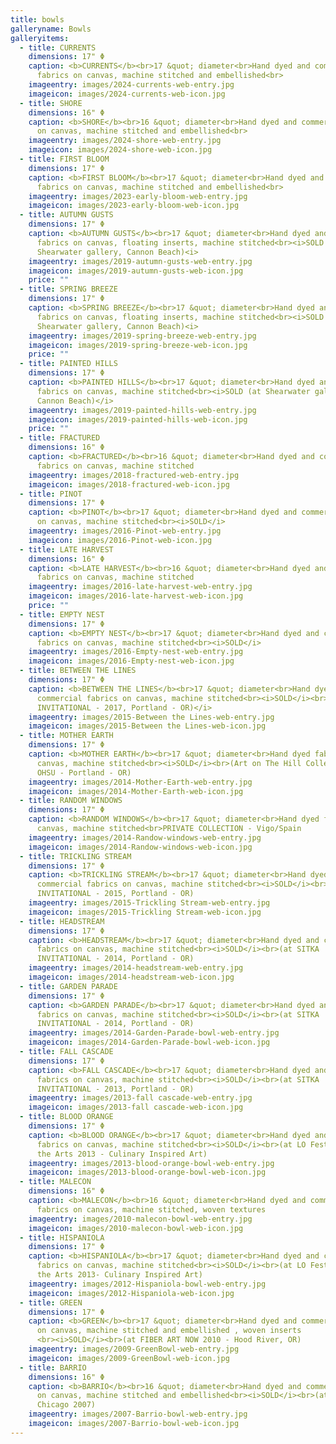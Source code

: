 ```yaml
---
title: bowls
galleryname: Bowls
galleryitems:
  - title: CURRENTS
    dimensions: 17" Φ
    caption: <b>CURRENTS</b><br>17 &quot; diameter<br>Hand dyed and commercial
      fabrics on canvas, machine stitched and embellished<br>
    imageentry: images/2024-currents-web-entry.jpg
    imageicon: images/2024-currents-web-icon.jpg
  - title: SHORE
    dimensions: 16" Φ
    caption: <b>SHORE</b><br>16 &quot; diameter<br>Hand dyed and commercial fabrics
      on canvas, machine stitched and embellished<br>
    imageentry: images/2024-shore-web-entry.jpg
    imageicon: images/2024-shore-web-icon.jpg
  - title: FIRST BLOOM
    dimensions: 17" Φ
    caption: <b>FIRST BLOOM</b><br>17 &quot; diameter<br>Hand dyed and commercial
      fabrics on canvas, machine stitched and embellished<br>
    imageentry: images/2023-early-bloom-web-entry.jpg
    imageicon: images/2023-early-bloom-web-icon.jpg
  - title: AUTUMN GUSTS
    dimensions: 17" Φ
    caption: <b>AUTUMN GUSTS</b><br>17 &quot; diameter<br>Hand dyed and commercial
      fabrics on canvas, floating inserts, machine stitched<br><i>SOLD (at
      Shearwater gallery, Cannon Beach)<i>
    imageentry: images/2019-autumn-gusts-web-entry.jpg
    imageicon: images/2019-autumn-gusts-web-icon.jpg
    price: ""
  - title: SPRING BREEZE
    dimensions: 17" Φ
    caption: <b>SPRING BREEZE</b><br>17 &quot; diameter<br>Hand dyed and commercial
      fabrics on canvas, floating inserts, machine stitched<br><i>SOLD (at
      Shearwater gallery, Cannon Beach)<i>
    imageentry: images/2019-spring-breeze-web-entry.jpg
    imageicon: images/2019-spring-breeze-web-icon.jpg
    price: ""
  - title: PAINTED HILLS
    dimensions: 17" Φ
    caption: <b>PAINTED HILLS</b><br>17 &quot; diameter<br>Hand dyed and commercial
      fabrics on canvas, machine stitched<br><i>SOLD (at Shearwater gallery,
      Cannon Beach)</i>
    imageentry: images/2019-painted-hills-web-entry.jpg
    imageicon: images/2019-painted-hills-web-icon.jpg
    price: ""
  - title: FRACTURED
    dimensions: 16" Φ
    caption: <b>FRACTURED</b><br>16 &quot; diameter<br>Hand dyed and commercial
      fabrics on canvas, machine stitched
    imageentry: images/2018-fractured-web-entry.jpg
    imageicon: images/2018-fractured-web-icon.jpg
  - title: PINOT
    dimensions: 17" Φ
    caption: <b>PINOT</b><br>17 &quot; diameter<br>Hand dyed and commercial fabrics
      on canvas, machine stitched<br><i>SOLD</i>
    imageentry: images/2016-Pinot-web-entry.jpg
    imageicon: images/2016-Pinot-web-icon.jpg
  - title: LATE HARVEST
    dimensions: 16" Φ
    caption: <b>LATE HARVEST</b><br>16 &quot; diameter<br>Hand dyed and commercial
      fabrics on canvas, machine stitched
    imageentry: images/2016-late-harvest-web-entry.jpg
    imageicon: images/2016-late-harvest-web-icon.jpg
    price: ""
  - title: EMPTY NEST
    dimensions: 17" Φ
    caption: <b>EMPTY NEST</b><br>17 &quot; diameter<br>Hand dyed and commercial
      fabrics on canvas, machine stitched<br><i>SOLD</i>
    imageentry: images/2016-Empty-nest-web-entry.jpg
    imageicon: images/2016-Empty-nest-web-icon.jpg
  - title: BETWEEN THE LINES
    dimensions: 17" Φ
    caption: <b>BETWEEN THE LINES</b><br>17 &quot; diameter<br>Hand dyed and
      commercial fabrics on canvas, machine stitched<br><i>SOLD</i><br>(at SITKA
      INVITATIONAL - 2017, Portland - OR)</i>
    imageentry: images/2015-Between the Lines-web-entry.jpg
    imageicon: images/2015-Between the Lines-web-icon.jpg
  - title: MOTHER EARTH
    dimensions: 17" Φ
    caption: <b>MOTHER EARTH</b><br>17 &quot; diameter<br>Hand dyed fabrics on
      canvas, machine stitched<br><i>SOLD</i><br>(Art on The Hill Collection,
      OHSU - Portland - OR)
    imageentry: images/2014-Mother-Earth-web-entry.jpg
    imageicon: images/2014-Mother-Earth-web-icon.jpg
  - title: RANDOM WINDOWS
    dimensions: 17" Φ
    caption: <b>RANDOM WINDOWS</b><br>17 &quot; diameter<br>Hand dyed fabrics on
      canvas, machine stitched<br>PRIVATE COLLECTION - Vigo/Spain
    imageentry: images/2014-Randow-windows-web-entry.jpg
    imageicon: images/2014-Randow-windows-web-icon.jpg
  - title: TRICKLING STREAM
    dimensions: 17" Φ
    caption: <b>TRICKLING STREAM</b><br>17 &quot; diameter<br>Hand dyed and
      commercial fabrics on canvas, machine stitched<br><i>SOLD</i><br>(at SITKA
      INVITATIONAL - 2015, Portland - OR)
    imageentry: images/2015-Trickling Stream-web-entry.jpg
    imageicon: images/2015-Trickling Stream-web-icon.jpg
  - title: HEADSTREAM
    dimensions: 17" Φ
    caption: <b>HEADSTREAM</b><br>17 &quot; diameter<br>Hand dyed and commercial
      fabrics on canvas, machine stitched<br><i>SOLD</i><br>(at SITKA
      INVITATIONAL - 2014, Portland - OR)
    imageentry: images/2014-headstream-web-entry.jpg
    imageicon: images/2014-headstream-web-icon.jpg
  - title: GARDEN PARADE
    dimensions: 17" Φ
    caption: <b>GARDEN PARADE</b><br>17 &quot; diameter<br>Hand dyed and commercial
      fabrics on canvas, machine stitched<br><i>SOLD</i><br>(at SITKA
      INVITATIONAL - 2014, Portland - OR)
    imageentry: images/2014-Garden-Parade-bowl-web-entry.jpg
    imageicon: images/2014-Garden-Parade-bowl-web-icon.jpg
  - title: FALL CASCADE
    dimensions: 17" Φ
    caption: <b>FALL CASCADE</b><br>17 &quot; diameter<br>Hand dyed and commercial
      fabrics on canvas, machine stitched<br><i>SOLD</i><br>(at SITKA
      INVITATIONAL - 2013, Portland - OR)
    imageentry: images/2013-fall cascade-web-entry.jpg
    imageicon: images/2013-fall cascade-web-icon.jpg
  - title: BLOOD ORANGE
    dimensions: 17" Φ
    caption: <b>BLOOD ORANGE</b><br>17 &quot; diameter<br>Hand dyed and commercial
      fabrics on canvas, machine stitched<br><i>SOLD</i><br>(at LO Festival of
      the Arts 2013 - Culinary Inspired Art)
    imageentry: images/2013-blood-orange-bowl-web-entry.jpg
    imageicon: images/2013-blood-orange-bowl-web-icon.jpg
  - title: MALECON
    dimensions: 16" Φ
    caption: <b>MALECON</b><br>16 &quot; diameter<br>Hand dyed and commercial
      fabrics on canvas, machine stitched, woven textures
    imageentry: images/2010-malecon-bowl-web-entry.jpg
    imageicon: images/2010-malecon-bowl-web-icon.jpg
  - title: HISPANIOLA
    dimensions: 17" Φ
    caption: <b>HISPANIOLA</b><br>17 &quot; diameter<br>Hand dyed and commercial
      fabrics on canvas, machine stitched<br><i>SOLD</i><br>(at LO Festival of
      the Arts 2013- Culinary Inspired Art)
    imageentry: images/2012-Hispaniola-bowl-web-entry.jpg
    imageicon: images/2012-Hispaniola-web-icon.jpg
  - title: GREEN
    dimensions: 17" Φ
    caption: <b>GREEN</b><br>17 &quot; diameter<br>Hand dyed and commercial fabrics
      on canvas, machine stitched and embellished , woven inserts
      <br><i>SOLD</i><br>(at FIBER ART NOW 2010 - Hood River, OR)
    imageentry: images/2009-GreenBowl-web-entry.jpg
    imageicon: images/2009-GreenBowl-web-icon.jpg
  - title: BARRIO
    dimensions: 16" Φ
    caption: <b>BARRIO</b><br>16 &quot; diameter<br>Hand dyed and commercial fabrics
      on canvas, machine stitched and embellished<br><i>SOLD</i><br>(at SOFA
      Chicago 2007)
    imageentry: images/2007-Barrio-bowl-web-entry.jpg
    imageicon: images/2007-Barrio-bowl-web-icon.jpg
---
```

